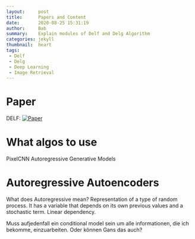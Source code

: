 ```yaml
---
layout:     post
title:      Papers and Content
date:       2020-08-25 15:31:19
author:     Bab
summary:    Explain modules of Delf and Delg Algorithm
categories: jekyll
thumbnail:  heart
tags:
 - Delf
 - Delg
 - Deep Learning
 - Image Retrieval
---
```



# Paper
DELF:
[![Paper](http://img.shields.io/badge/paper-arXiv.1612.06321-B3181B.svg)](https://arxiv.org/abs/1612.06321)

# What algos to use
PixelCNN
Autoregressive Generative Models 

# Autoregressive Autoencoders
What does Autoregressive mean?
Representation of a type of random process. It has a variable that depends on its own 
previous values and a stochastic term. Linear dependency.

Muss aufjedenfall ein conditional model sein um alle informationen, die ich bekomme, einzuarbeiten. Oder können Gans das auch?









